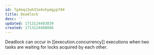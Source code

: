 ```yaml
---
id: fg4eqz2wh31e4vhymgyp7d4
title: Deadlock
desc: ''
updated: 1713124493839
created: 1713124408086
---
```



Deadlock can occur in [[execution.concurrency]] executions when two tasks are waiting for locks acquired by each other.
